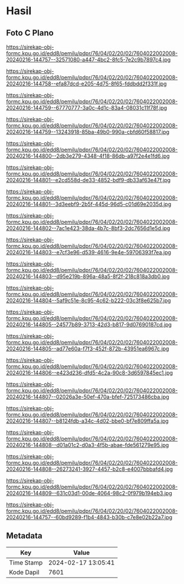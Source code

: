 # Hasil

## Foto C Plano

https://sirekap-obj-formc.kpu.go.id/edd8/pemilu/pdpr/76/04/02/20/02/7604022002008-20240216-144757--32571080-a447-4bc2-8fc5-7e2c9b7897c4.jpg

https://sirekap-obj-formc.kpu.go.id/edd8/pemilu/pdpr/76/04/02/20/02/7604022002008-20240216-144758--efa87dcd-e205-4d75-8f65-fddbdd2f331f.jpg

https://sirekap-obj-formc.kpu.go.id/edd8/pemilu/pdpr/76/04/02/20/02/7604022002008-20240216-144759--67770777-3a0c-4d1c-83a4-08031c11f78f.jpg

https://sirekap-obj-formc.kpu.go.id/edd8/pemilu/pdpr/76/04/02/20/02/7604022002008-20240216-144759--13243918-85ba-49b0-990a-cbfd60f58817.jpg

https://sirekap-obj-formc.kpu.go.id/edd8/pemilu/pdpr/76/04/02/20/02/7604022002008-20240216-144800--2db3e279-4348-4f18-86db-a97f2e4e1fd6.jpg

https://sirekap-obj-formc.kpu.go.id/edd8/pemilu/pdpr/76/04/02/20/02/7604022002008-20240216-144801--e2cd558d-de33-4852-bdf9-db33af63e47f.jpg

https://sirekap-obj-formc.kpu.go.id/edd8/pemilu/pdpr/76/04/02/20/02/7604022002008-20240216-144801--3d3eebf9-2b5f-445d-96d5-c01d69e2035d.jpg

https://sirekap-obj-formc.kpu.go.id/edd8/pemilu/pdpr/76/04/02/20/02/7604022002008-20240216-144802--7ac1e423-38da-4b7c-8bf3-2dc7656d1e5d.jpg

https://sirekap-obj-formc.kpu.go.id/edd8/pemilu/pdpr/76/04/02/20/02/7604022002008-20240216-144803--e7cf3e96-d539-4616-9e4e-59706393f7ea.jpg

https://sirekap-obj-formc.kpu.go.id/edd8/pemilu/pdpr/76/04/02/20/02/7604022002008-20240216-144803--d95e219b-896a-48a5-8f2f-218c818a3db0.jpg

https://sirekap-obj-formc.kpu.go.id/edd8/pemilu/pdpr/76/04/02/20/02/7604022002008-20240216-144804--5af9c51e-8c95-4c62-b222-03c3f8e625b7.jpg

https://sirekap-obj-formc.kpu.go.id/edd8/pemilu/pdpr/76/04/02/20/02/7604022002008-20240216-144805--24577b89-3713-42d3-b817-9d07690187cd.jpg

https://sirekap-obj-formc.kpu.go.id/edd8/pemilu/pdpr/76/04/02/20/02/7604022002008-20240216-144805--ad77e60a-f7f3-452f-872b-43951ea6967c.jpg

https://sirekap-obj-formc.kpu.go.id/edd8/pemilu/pdpr/76/04/02/20/02/7604022002008-20240216-144806--e423d236-dfd5-4c2a-90c8-3d6597845ec1.jpg

https://sirekap-obj-formc.kpu.go.id/edd8/pemilu/pdpr/76/04/02/20/02/7604022002008-20240216-144807--02026a3e-50ef-470a-bfef-725173486cba.jpg

https://sirekap-obj-formc.kpu.go.id/edd8/pemilu/pdpr/76/04/02/20/02/7604022002008-20240216-144807--b8124fdb-a34c-4d02-bbe0-bf7e809ffa5a.jpg

https://sirekap-obj-formc.kpu.go.id/edd8/pemilu/pdpr/76/04/02/20/02/7604022002008-20240216-144808--d01a01c2-d0a3-4f5b-abae-fde561279e95.jpg

https://sirekap-obj-formc.kpu.go.id/edd8/pemilu/pdpr/76/04/02/20/02/7604022002008-20240216-144808--26273241-3927-4457-b2c8-e4007bbbafd4.jpg

https://sirekap-obj-formc.kpu.go.id/edd8/pemilu/pdpr/76/04/02/20/02/7604022002008-20240216-144809--631c03d1-00de-4064-98c2-0f979b194eb3.jpg

https://sirekap-obj-formc.kpu.go.id/edd8/pemilu/pdpr/76/04/02/20/02/7604022002008-20240216-144757--60bd9289-f1b4-4843-b30b-c7e8e02b22a7.jpg


## Metadata

| Key        | Value               |
| ---------- | ------------------- |
| Time Stamp | 2024-02-17 13:05:41 |
| Kode Dapil | 7601                |



